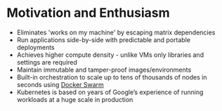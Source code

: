 # Motivation and Enthusiasm

* Eliminates 'works on my machine' by escaping matrix dependencies
* Run applications side-by-side with predictable and portable deployments
* Achieves higher compute density - unlike VMs only libraries and settings are required
* Maintain immutable and tamper-proof images/environments
* Built-in orchestration to scale up to tens of thousands of nodes in seconds using [Docker Swarm](https://docs.docker.com/engine/swarm/)
* Kubernetes is based on years of Google’s experience of running workloads at a huge scale in production



